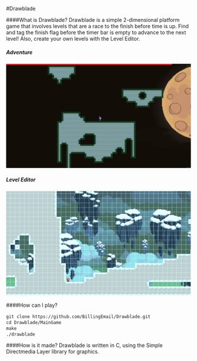#Drawblade

####What is Drawblade?
Drawblade is a simple 2-dimensional platform game that involves levels that are a race to the finish before time is up. Find and tag the finish flag before the timer bar is empty to advance to the next level! Also, create your own levels with the Level Editor.

##### Adventure
![game screenshot](assets/img/screenshots/game.png)

##### Level Editor
![leveleditor screenshot](assets/img/screenshots/leveleditor.png)

####How can I play?
```
git clone https://github.com/BillingEmail/Drawblade.git
cd Drawblade/MainGame
make
./drawblade
```

####How is it made?
Drawblade is written in C, using the Simple Directmedia Layer library for graphics.
